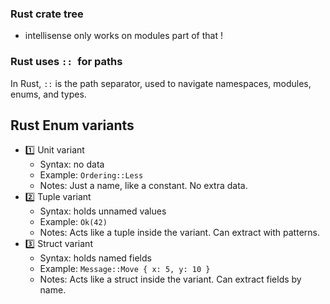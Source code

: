 ### Rust crate tree

- intellisense only works on modules part of that !

### Rust uses `:: `for paths

In Rust, `::` is the path separator, used to navigate namespaces, modules, enums, and types.

## Rust Enum variants

- 1️⃣ Unit variant
  - Syntax: no data
  - Example: `Ordering::Less`
  - Notes: Just a name, like a constant. No extra data.
- 2️⃣ Tuple variant
  - Syntax: holds unnamed values
  - Example: `Ok(42)`
  - Notes: Acts like a tuple inside the variant. Can extract with patterns.
- 3️⃣ Struct variant
  - Syntax: holds named fields
  - Example: `Message::Move { x: 5, y: 10 }`
  - Notes: Acts like a struct inside the variant. Can extract fields by name.
